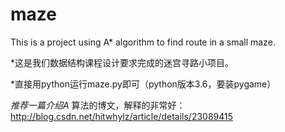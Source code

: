 # maze
This is a project using A* algorithm to find route in a small maze.

*这是我们数据结构课程设计要求完成的迷宫寻路小项目。

*直接用python运行maze.py即可（python版本3.6，要装pygame）

*推荐一篇介绍A* 算法的博文，解释的非常好：http://blog.csdn.net/hitwhylz/article/details/23089415
